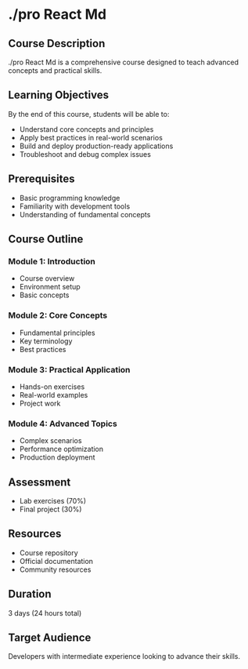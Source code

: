 # ./pro React Md

## Course Description

./pro React Md is a comprehensive course designed to teach advanced concepts and practical skills.

## Learning Objectives

By the end of this course, students will be able to:

- Understand core concepts and principles
- Apply best practices in real-world scenarios
- Build and deploy production-ready applications
- Troubleshoot and debug complex issues

## Prerequisites

- Basic programming knowledge
- Familiarity with development tools
- Understanding of fundamental concepts

## Course Outline

### Module 1: Introduction
- Course overview
- Environment setup
- Basic concepts

### Module 2: Core Concepts
- Fundamental principles
- Key terminology
- Best practices

### Module 3: Practical Application
- Hands-on exercises
- Real-world examples
- Project work

### Module 4: Advanced Topics
- Complex scenarios
- Performance optimization
- Production deployment

## Assessment

- Lab exercises (70%)
- Final project (30%)

## Resources

- Course repository
- Official documentation
- Community resources

## Duration

3 days (24 hours total)

## Target Audience

Developers with intermediate experience looking to advance their skills.
